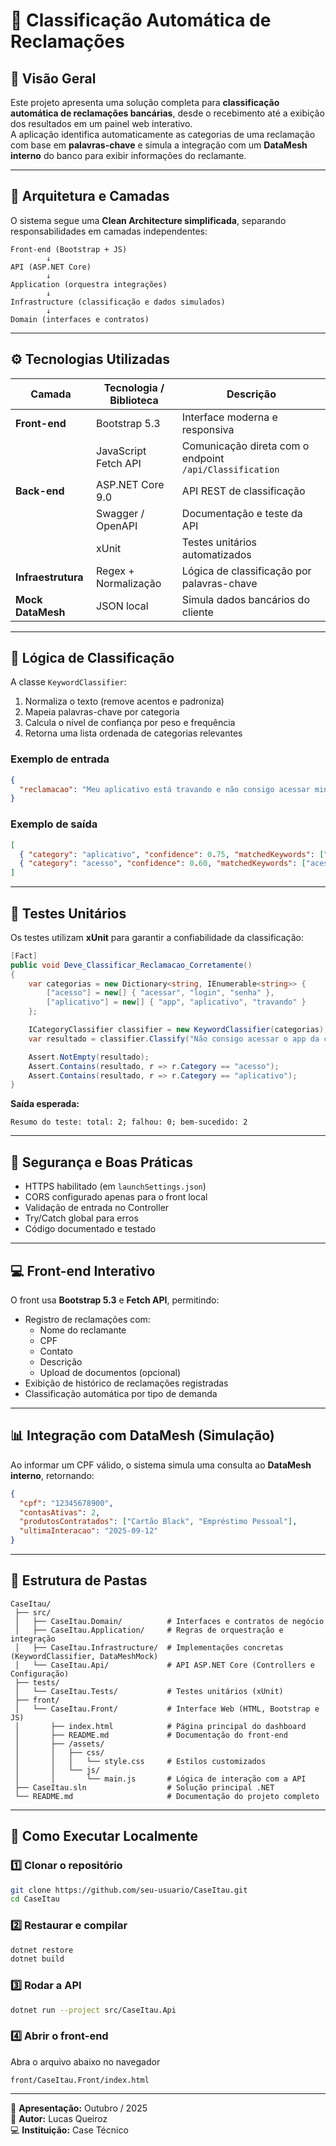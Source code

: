 
# 🏦 Classificação Automática de Reclamações

## 📘 Visão Geral

Este projeto apresenta uma solução completa para **classificação automática de reclamações bancárias**, desde o recebimento até a exibição dos resultados em um painel web interativo.  
A aplicação identifica automaticamente as categorias de uma reclamação com base em **palavras-chave** e simula a integração com um **DataMesh interno** do banco para exibir informações do reclamante.

---

## 🧩 Arquitetura e Camadas

O sistema segue uma **Clean Architecture simplificada**, separando responsabilidades em camadas independentes:

```
Front-end (Bootstrap + JS)
        ↓
API (ASP.NET Core)
        ↓
Application (orquestra integrações)
        ↓
Infrastructure (classificação e dados simulados)
        ↓
Domain (interfaces e contratos)
```

---

## ⚙️ Tecnologias Utilizadas

| Camada | Tecnologia / Biblioteca | Descrição |
|--------|-------------------------|------------|
| **Front-end** | Bootstrap 5.3 | Interface moderna e responsiva |
|  | JavaScript Fetch API | Comunicação direta com o endpoint `/api/Classification` |
| **Back-end** | ASP.NET Core 9.0 | API REST de classificação |
|  | Swagger / OpenAPI | Documentação e teste da API |
|  | xUnit | Testes unitários automatizados |
| **Infraestrutura** | Regex + Normalização | Lógica de classificação por palavras-chave |
| **Mock DataMesh** | JSON local | Simula dados bancários do cliente |

---

## 🧠 Lógica de Classificação

A classe `KeywordClassifier`:

1. Normaliza o texto (remove acentos e padroniza)  
2. Mapeia palavras-chave por categoria  
3. Calcula o nível de confiança por peso e frequência  
4. Retorna uma lista ordenada de categorias relevantes  

### Exemplo de entrada

```json
{
  "reclamacao": "Meu aplicativo está travando e não consigo acessar minha conta."
}
```

### Exemplo de saída

```json
[
  { "category": "aplicativo", "confidence": 0.75, "matchedKeywords": ["aplicativo", "travando"] },
  { "category": "acesso", "confidence": 0.60, "matchedKeywords": ["acessar"] }
]
```

---

## 🧪 Testes Unitários

Os testes utilizam **xUnit** para garantir a confiabilidade da classificação:

```csharp
[Fact]
public void Deve_Classificar_Reclamacao_Corretamente()
{
    var categorias = new Dictionary<string, IEnumerable<string>> {
        ["acesso"] = new[] { "acessar", "login", "senha" },
        ["aplicativo"] = new[] { "app", "aplicativo", "travando" }
    };

    ICategoryClassifier classifier = new KeywordClassifier(categorias);
    var resultado = classifier.Classify("Não consigo acessar o app da conta.");

    Assert.NotEmpty(resultado);
    Assert.Contains(resultado, r => r.Category == "acesso");
    Assert.Contains(resultado, r => r.Category == "aplicativo");
}
```

**Saída esperada:**

```
Resumo do teste: total: 2; falhou: 0; bem-sucedido: 2
```

---

## 🔐 Segurança e Boas Práticas

- HTTPS habilitado (em `launchSettings.json`)  
- CORS configurado apenas para o front local  
- Validação de entrada no Controller  
- Try/Catch global para erros  
- Código documentado e testado  

---

## 💻 Front-end Interativo

O front usa **Bootstrap 5.3** e **Fetch API**, permitindo:

- Registro de reclamações com:
  - Nome do reclamante  
  - CPF  
  - Contato  
  - Descrição  
  - Upload de documentos (opcional)
- Exibição de histórico de reclamações registradas  
- Classificação automática por tipo de demanda  

---

## 📊 Integração com DataMesh (Simulação)

Ao informar um CPF válido, o sistema simula uma consulta ao **DataMesh interno**, retornando:

```json
{
  "cpf": "12345678900",
  "contasAtivas": 2,
  "produtosContratados": ["Cartão Black", "Empréstimo Pessoal"],
  "ultimaInteracao": "2025-09-12"
}
```

---

## 🧱 Estrutura de Pastas

```
CaseItau/
 ├── src/
 │   ├── CaseItau.Domain/          # Interfaces e contratos de negócio
 │   ├── CaseItau.Application/     # Regras de orquestração e integração
 │   ├── CaseItau.Infrastructure/  # Implementações concretas (KeywordClassifier, DataMeshMock)
 │   └── CaseItau.Api/             # API ASP.NET Core (Controllers e Configuração)
 ├── tests/
 │   └── CaseItau.Tests/           # Testes unitários (xUnit)
 ├── front/
 │   └── CaseItau.Front/           # Interface Web (HTML, Bootstrap e JS)
 │       ├── index.html            # Página principal do dashboard
 │       ├── README.md             # Documentação do front-end
 │       ├── /assets/
 │       │   ├── css/
 │       │   │   └── style.css     # Estilos customizados
 │       │   └── js/
 │       │       └── main.js       # Lógica de interação com a API
 ├── CaseItau.sln                  # Solução principal .NET
 └── README.md                     # Documentação do projeto completo
```

---

## 🚀 Como Executar Localmente

### 1️⃣ Clonar o repositório

```bash
git clone https://github.com/seu-usuario/CaseItau.git
cd CaseItau
```

### 2️⃣ Restaurar e compilar

```bash
dotnet restore
dotnet build
```

### 3️⃣ Rodar a API

```bash
dotnet run --project src/CaseItau.Api
```

### 4️⃣ Abrir o front-end

Abra o arquivo abaixo no navegador

```
front/CaseItau.Front/index.html
```

---

📅 **Apresentação:** Outubro / 2025  
💼 **Autor:** Lucas Queiroz  
💻 **Instituição:** Case Técnico
